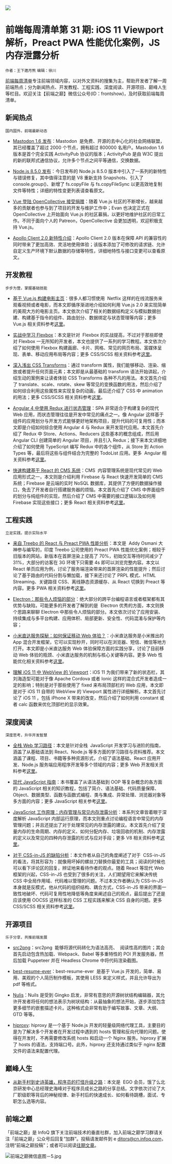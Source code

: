![](http://upload-images.jianshu.io/upload_images/1647496-ebbc4b8e0bd93316.jpg?imageMogr2/auto-orient/strip%7CimageView2/2/w/1240)

# 前端每周清单第 31 期: iOS 11 Viewport 解析，Preact PWA 性能优化案例，JS 内存泄露分析

`作者：王下邀月熊` `编辑：徐川`

[前端每周清单](http://www.infoq.com/cn/FE-Weekly)专注前端领域内容，以对外文资料的搜集为主，帮助开发者了解一周前端热点；分为新闻热点、开发教程、工程实践、深度阅读、开源项目、巅峰人生等栏目。欢迎关注【前端之巅】微信公众号(ID：frontshow)，及时获取前端每周清单。

## 新闻热点

`国内国外，前端最新动态`

* [Mastodon 1.6 发布](https://parg.co/bDz)：Mastodon  是免费、开源的去中心化的社会网络联盟，其已经覆盖了超过 2000 个节点，拥有超过 800000 名用户。Mastodon 1.6 版本是首个完全实践 ActivityPub 协议的版本；ActivityPub 是由 W3C 提出的新的联邦式通信协议，允许多个节点之间平等通信，交换数据。

- [Node.js 8.5.0 发布](https://nodejs.org/en/blog/release/v8.5.0/)：今日发布的 Node.js 8.5.0 版本中引入了一系列的新特性与错误修复，其中值得注意的是 V8 重新支持 Snapshots、引入了 console.group()、新增了 fs.copyFile 与 fs.copyFileSync 以更高效地复制文件等特性；详细的特性变更列表请查看原文。

* [Vue 登陆 OpenCollective 接受捐赠](https://parg.co/bnd)：随着 Vue.js 社区的不断增长，越来越多的贡献者也参与到了项目的开发与维护工作中；Evan 也决定正式在 OpenCollective 上开始面向 Vue.js 的社区募捐，以更好地维护社区的日常工作。不同于面向个人的 Patreon，OpenCollective 会更加透明，欢迎积极支持 Vue.js。

- [Apollo Client 2.0 新特性介绍](https://parg.co/bBU)：Apollo Client 2.0 版本在保障 API 的兼容性的同时带来了更加高效、灵活地使用体验；该版本添加了可修改的请求链、允许自定义生产环境下默认数据的存储等特性，详细地特性与接口变更可以查看原文。

## 开发教程

`步步为营，掌握基础技能`

* [基于 Vue.js 构建电影主页](https://parg.co/bBl)：很多人都习惯使用  Netflix 这样的在线流服务来观看视频或者电影，而本文即循序渐进地介绍如何利用 Vue.js 2.0 来实现简单的美观大方的电影主页。本文依次介绍了相关的数据结构定义与模拟数据创建、构建基于指令的组件、路由划分、数据绑定与状态管理等内容；更多 Vue.js 相关资料参考[这里](https://parg.co/byL)。

- [实战中学习 Flexbox](https://medium.freecodecamp.org/the-ultimate-guide-to-flexbox-learning-through-examples-8c90248d4676)：本文是针对  Flexbox 的实战提高，不过对于那些即使对 Flexbox 一无所知的开发者，本文也提供了一系列的学习教程。本文依次介绍了如何使用 Flexbox 构建画廊、卡片、网格、常见的网页布局、富媒体呈现、表单、移动应用布局等内容；更多 CSS/SCSS 相关资料参考[这里](https://parg.co/baH)。

* [深入浅出 CSS Transforms](https://www.heartinternet.uk/blog/discover-the-power-of-css-transforms/)：通过 transform 属性，我们能够移动、渲染、缩放或者提升任何页面元素；本文即是从最基础的 transform 语法开始讲起，介绍生动的案例来让读者体验 CSS Transforms 各种不凡的用法。本文首先介绍了 translate、scale、rotate、skew 等常见的变换函数的用法，然后介绍了如何综合利用这些属性来实现复杂的动画，最后还介绍了 CSS 中 animation 的用法；更多 CSS/SCSS 相关资料参考[这里](https://parg.co/baH)。

- [Angular 4 中使用 Redux 进行状态管理](https://parg.co/bBu)：SPA 非常适合于构建复杂的现代 Web 应用，而状态管理往往是开发中常见的痛点之一。像 Angular 这样基于组件的应用划分与开发方式能够更好地架构项目，提升代码的可复用性；而本文即是介绍如何综合使用 Angular 4 与 Redux 来开发现代应用。本文首先介绍了 Redux 中 Store、Actions、Reducers 这些基本的概念组成，然后用 Angular CLI 创建简单的 Angular 项目，并且引入 Redux；接下来本文详细地介绍了如何使用 TypeScript 编写 Redux 中的各个组件，从 Store 到 Action Types 等，最后将这些与组件结合为完整的 TodoList 应用。更多  Angular 相关资料参考[这里](https://parg.co/bT2)。

* [快速构建基于 React 的 CMS 系统](https://parg.co/bBp)：CMS  内容管理系统是现代常见的 Web 应用形式之一，本文则是介绍利用 Firebase 与 React 快速开发简单的 CMS 系统；Firebase 是云端的实时 NoSQL 数据库，其提供了方便的数据操作接口，免去了开发者自行搭建服务器的烦恼。本文首先介绍了 CMS 中界面组件的划分与纯组件的实现，然后介绍了 CMS 中需要的接口逻辑以及如何用 Firebase 实现这些接口；更多 React 相关资料参考[这里](https://parg.co/bM1)。

## 工程实践

`立足实践，提示实际水平`

* [来自 Treebo 的 React 与 Preact PWA 性能分析](https://parg.co/bBH)：本文是  Addy Osmani 大神参与编写的，印度 Treebo 公司使用的 Preact PWA 性能优化案例；相较于旧版本的网站，新版本在首屏渲染上提高了 70%，初始交互等待时间减少了 31%，大部分的访客在 3G 环境下只需要 4s 即可以浏览完整内容。本文以 React 单页应用为例，讨论了服务端渲染带来的首屏渲染的性能提升；然后讨论了基于路由的代码分割与懒加载，接下来还讨论了 PRPL 模式、HTML Streaming、关键路径 CSS、离线静态资源缓存、从 React 切换到 Preact 等内容。更多 PWA 相关资料参考[这里](https://parg.co/bVh)。

- [Electron：那些令人烦恼的部分](https://hackernoon.com/electron-the-bad-parts-2b710c491547)：绝大部分的跨平台编程语言或者框架都有其优势与缺陷，可能更多的开发者了解到的是  Electron 优秀的方面，本文则换个思路来聊聊 Electron 中那些令人烦恼的部分。本文依次讨论了应用安装、持续集成与多平台构建、应用体积、局部更新、安全性、代码混淆与保护等内容；

* [小米直达服务探秘：如何保证移动 Web 体验？](https://parg.co/bB6)：小米直达服务是小米推出的 App 混合开发框架，它可以实现秒开，同时可以在浏览器、短信、微信等地方打开。本文即是小米直达服务 Web 体验保障方面的实践分享，讨论了目前移动 Web 体验的瓶颈、小米直达服务的机制与核心关键等内容。更多 Web 性能优化相关资料参考[这里](https://parg.co/b7P)。

- [理解 iOS 11 中 WebView 的 Viewport](https://ayogo.com/blog/ios11-viewport/)：iOS 11 为我们带来了新的状态栏，其刘海造型可能对于像 Apache Cordova 或者 Ionic 这样的混合式开发者造成一定的影响；特别是对于那些使用了 fixed 来布局顶部栏的 Web 应用，本文即是对于 iOS 11 自带的 WebView 的 Viewport 属性进行详细解析。本文首先讨论了 iOS 11 ，包括 iPhone X 带来的改变，然后介绍了如何利用 constant 或者 calc 函数来优化顶部栏的显示效果。

## 深度阅读

`深度思考，升华开发智慧`

* [全栈 Web 学习路径](https://github.com/shovanch/fullstack-webdev-path)：本文是针对全栈  JavaScript 开发学习与进阶的指南，涵盖了从基础语法到 React、Node.js 等多方面的学习路径与资料推荐。本文涵盖了课程、项目、书籍等多种资源形式，介绍了语法基础、React 应用开发、Node.js 服务端应用程序开发等多个领域的内容；更多 Web 开发相关资料参考[这里](https://parg.co/baH)。

- [现代 JavaScript 指南](https://javascript.info/)：本书覆盖了从语法基础到 OOP 等复杂概念的各方面的 JavaScript 相关的知识教程，包括了简介、语法基础、代码质量保障、Object、数据类型、函数与函数式编程、类与集成、异常处理、浏览器对象等多方面的内容；更多 JavaScript 相关参考[这里](https://parg.co/b2O)。

* [JavaScript 工作原理：内存管理与常见内存泄露分析](https://parg.co/bnw)：本系列文章皆着眼于深度解析 JavaScript 内部运行原理，而本文则重点讨论编程语言中常见的内存管理问题；并且还提出了对于处理常见的内存泄露的建议。本文首先介绍了变量内存的生命周期、内存的定义、如何分配内存、垃圾回收的机制、内存泄露的定义以及常见的四种内存泄露的形式与应对手段；更多 V8 相关资料参考[这里](https://parg.co/bzt)。

- [对于 CSS-in-JS 的缺陷分析](https://parg.co/bBQ)：本文作者从自己的角度阐述了对于  CSS-in-JS 的看法，将其形容为：就像用坏掉的螺丝刀替换你最爱的工具；阅读的时候也可以看下评论区的回复，辨证地来看待作者的观点。随着 React 等现代 Web 框架的兴起，CSS-in-JS 也受到了很多的关注，人们期望用它来解决传统 CSS 中全局作用域、代码难以管理的问题。不过本文作者确认为 CSS-in-JS 本身就是反模式，他从代码的组织结构、耦合方式，CSS-in-JS 带来的界面一致性地破坏、代码可复用性地降低等角度来阐述自己的观点，最后提出了还是应该使用 OOCSS 这样标准的 CSS 工程实践来解决 CSS 自身的问题。更多 CSS/SCSS 相关资料参考[这里](https://parg.co/baH)。

## 开源项目

`乐于分享，共推前端发展`

* [src2png](https://github.com/mplewis/src2png)：src2png  能够将源代码转化为语法高亮、  阅读性高的图片；其会首先启动包含热加载、Webpack、Babel 等多重特性的 POI 开发服务器，然后加载 Puppeteer 并在 Headless Chrome 中将代码渲染截图。

- [best-resume-ever](https://github.com/salomonelli/best-resume-ever)：best-resume-ever  是基于 Vue.js 开发的，简单、易用、美观的个人简历制作模板，其使用 LESS 来定义样式，并且允许导出为 pdf 等格式。

* [Nulis](https://github.com/raymestalez/nulis)：Nuils 是受到 Gingko 启发，非常有意思的开源树状结构编辑器，其允许开发者将任何的想法表示为树状结构：从最抽象的想法开始，逐步添加包含更多细节的嵌套描述卡片。这种格式会非常有助于编写故事、文章、大纲、GTD 等等。

- [hiproxy](https://github.com/hiproxy/hiproxy): hiproxy 是一个基于 Node.js 开发的轻量级网络代理工具，主要目的是为了解决多个开发者在开发过程中遇到的 hosts 管理和反向代理的问题。使得在开发时，不再需要修改系统 hosts 和启动一个 Nginx 服务。hiproxy 扩展了 hosts 的语法，支持端口号。此外，hiproxy 还支持通过类似于 nginx 配置文件的语法来配置代理。

## 巅峰人生

* [从新手村到史诗英雄，程序员的打怪升级之路](https://mp.weixin.qq.com/s/HEi84WKsjHziybuRJymc-Q)：本文是  EGO 会员，饿了么北京研发中心总经理史海峰对于程序员成长之路的分享总结。文字依次讨论了大厂职级职等背后的神秘规律、新手村后的快速成长、如何看待跳槽，面试、专职怎么选等内容。

## 前端之巅

「前端之巅」是 InfoQ 旗下关注前端技术的垂直社群，加入前端之巅学习群请关注「前端之巅」公众号后回复“加群”。投稿请发邮件到 e ditors@cn.infoq.com，注明“前端之巅投稿”；或者可以阅读[往期文章](https://parg.co/bh1)。

![前端之巅微信底图－5.jpg](http://upload-images.jianshu.io/upload_images/1647496-01712a993d2b23de.jpg?imageMogr2/auto-orient/strip%7CimageView2/2/w/1240)

